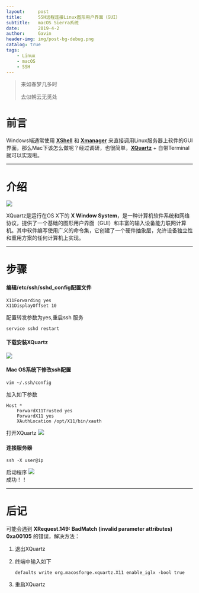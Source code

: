 ```yaml
---
layout:     post
title:      SSH远程连接Linux图形用户界面（GUI）
subtitle:   macOS Sierra系统
date:       2019-4-2
author:     Gavin
header-img: img/post-bg-debug.png
catalog: true
tags:
    - Linux
    - macOS
    - SSH
---
```


> 来如春梦几多时
> 
> 去似朝云无觅处

# 前言

Windows端通常使用 [**XShell**](https://xshell.en.softonic.com/) 和 [**Xmanager**](http://www.xshellcn.com/) 来直接调用Linux服务器上软件的GUI界面，那么Mac下该怎么做呢？经过调研，也很简单，[**XQuartz**](https://www.xquartz.org/) + 自带Terminal就可以实现啦。

---

# 介绍

![](http://45.32.68.50/large/006tKfTcly1g1oiu46p77j30sp0ergoh.jpg)  

XQuartz是运行在OS X下的 **X Window System**，是一种计算机软件系统和网络协议，提供了一个基础的图形用户界面（GUI）和丰富的输入设备能力联网计算机。其中软件编写使用广义的命令集，它创建了一个硬件抽象层，允许设备独立性和重用方案的任何计算机上实现。  

---

# 步骤

#### 编辑/etc/ssh/sshd_config配置文件

```
X11Forwarding yes
X11DisplayOffset 10
```
配置转发参数为yes,重启ssh 服务  

```
service sshd restart
```

#### 下载安装XQuartz

![](http://45.32.68.50/large/006tKfTcly1g1oizxg15ej30vw0fn7hq.jpg)  

#### Mac OS系统下修改ssh配置

```
vim ~/.ssh/config
```
加入如下参数

```
Host *
	ForwardX11Trusted yes
	ForwardX11 yes
	XAuthLocation /opt/X11/bin/xauth
```

打开XQuartz
![](http://45.32.68.50/large/006tKfTcly1g1oj2s8ao8j30dk09idg0.jpg)  

#### 连接服务器  

```
ssh -X user@ip
```

启动程序
![](http://45.32.68.50/large/006tKfTcly1g1oj5iqavxj30in0jyt9j.jpg)  
成功！！

---

# 后记

可能会遇到 **XRequest.149: BadMatch (invalid parameter attributes) 0xa00105** 的错误，解决方法：  

1. 退出XQuartz  
2. 终端中输入如下

	```
	defaults write org.macosforge.xquartz.X11 enable_iglx -bool true 
	```
3. 重启XQuartz 